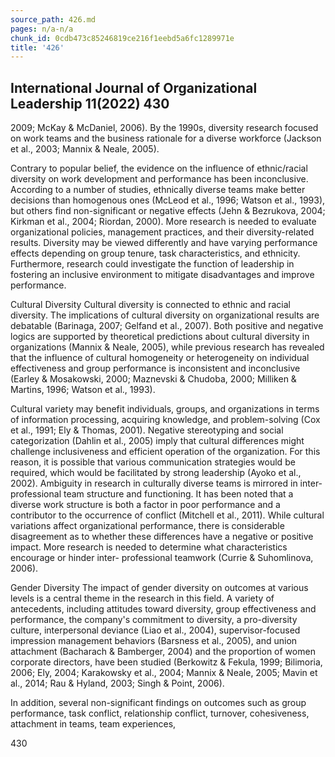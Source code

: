 ```yaml
---
source_path: 426.md
pages: n/a-n/a
chunk_id: 0cdb473c85246819ce216f1eebd5a6fc1289971e
title: '426'
---
```

## International Journal of Organizational Leadership 11(2022) 430

2009; McKay & McDaniel, 2006). By the 1990s, diversity research focused on work teams and the business rationale for a diverse workforce (Jackson et al., 2003; Mannix & Neale, 2005).

Contrary to popular belief, the evidence on the influence of ethnic/racial diversity on work development and performance has been inconclusive. According to a number of studies, ethnically diverse teams make better decisions than homogenous ones (McLeod et al., 1996; Watson et al., 1993), but others find non-significant or negative effects (Jehn & Bezrukova, 2004; Kirkman et al., 2004; Riordan, 2000). More research is needed to evaluate organizational policies, management practices, and their diversity-related results. Diversity may be viewed differently and have varying performance effects depending on group tenure, task characteristics, and ethnicity. Furthermore, research could investigate the function of leadership in fostering an inclusive environment to mitigate disadvantages and improve performance.

Cultural Diversity Cultural diversity is connected to ethnic and racial diversity. The implications of cultural diversity on organizational results are debatable (Barinaga, 2007; Gelfand et al., 2007). Both positive and negative logics are supported by theoretical predictions about cultural diversity in organizations (Mannix & Neale, 2005), while previous research has revealed that the influence of cultural homogeneity or heterogeneity on individual effectiveness and group performance is inconsistent and inconclusive (Earley & Mosakowski, 2000; Maznevski & Chudoba, 2000; Milliken & Martins, 1996; Watson et al., 1993).

Cultural variety may benefit individuals, groups, and organizations in terms of information processing, acquiring knowledge, and problem-solving (Cox et al., 1991; Ely & Thomas, 2001). Negative stereotyping and social categorization (Dahlin et al., 2005) imply that cultural differences might challenge inclusiveness and efficient operation of the organization. For this reason, it is possible that various communication strategies would be required, which would be facilitated by strong leadership (Ayoko et al., 2002). Ambiguity in research in culturally diverse teams is mirrored in inter-professional team structure and functioning. It has been noted that a diverse work structure is both a factor in poor performance and a contributor to the occurrence of conflict (Mitchell et al., 2011). While cultural variations affect organizational performance, there is considerable disagreement as to whether these differences have a negative or positive impact. More research is needed to determine what characteristics encourage or hinder inter- professional teamwork (Currie & Suhomlinova, 2006).

Gender Diversity The impact of gender diversity on outcomes at various levels is a central theme in the research in this field. A variety of antecedents, including attitudes toward diversity, group effectiveness and performance, the company's commitment to diversity, a pro-diversity culture, interpersonal deviance (Liao et al., 2004), supervisor-focused impression management behaviors (Barsness et al., 2005), and union attachment (Bacharach & Bamberger, 2004) and the proportion of women corporate directors, have been studied (Berkowitz & Fekula, 1999; Bilimoria, 2006; Ely, 2004; Karakowsky et al., 2004; Mannix & Neale, 2005; Mavin et al., 2014; Rau & Hyland, 2003; Singh & Point, 2006).

In addition, several non-significant findings on outcomes such as group performance, task conflict, relationship conflict, turnover, cohesiveness, attachment in teams, team experiences,

430
